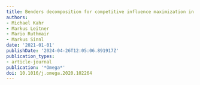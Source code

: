 ```yaml
---
title: Benders decomposition for competitive influence maximization in (social) networks
authors:
- Michael Kahr
- Markus Leitner
- Mario Ruthmair
- Markus Sinnl
date: '2021-01-01'
publishDate: '2024-04-26T12:05:06.891917Z'
publication_types:
- article-journal
publication: '*Omega*'
doi: 10.1016/j.omega.2020.102264
---
```

